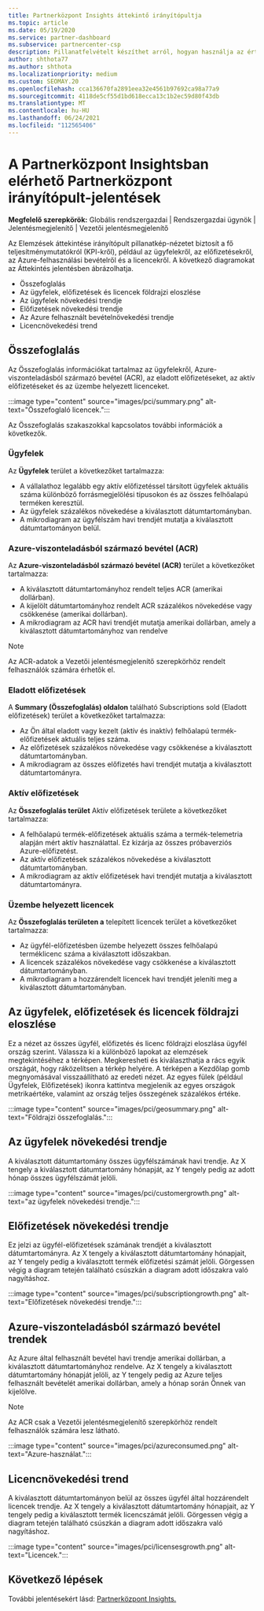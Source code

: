 ```yaml
---
title: Partnerközpont Insights áttekintő irányítópultja
ms.topic: article
ms.date: 05/19/2020
ms.service: partner-dashboard
ms.subservice: partnercenter-csp
description: Pillanatfelvételt készíthet arról, hogyan használja az értékesítést és az üzembe helyezést, az ügyfélnövekedést és a bevételnövekedést licencekkel, előfizetésekkel és az Azure-használattal.
author: shthota77
ms.author: shthota
ms.localizationpriority: medium
ms.custom: SEOMAY.20
ms.openlocfilehash: cca136670fa2891eea32e4561b97692ca98a77a9
ms.sourcegitcommit: 4118de5cf55d1bd618ecca13c1b2ec59d80f43db
ms.translationtype: MT
ms.contentlocale: hu-HU
ms.lasthandoff: 06/24/2021
ms.locfileid: "112565406"
---
```

# <a name="overview-dashboard-reports-available-in-partner-center-insights"></a>A Partnerközpont Insightsban elérhető Partnerközpont irányítópult-jelentések
 
**Megfelelő szerepkörök:** Globális rendszergazdai | Rendszergazdai ügynök | Jelentésmegjelenítő | Vezetői jelentésmegjelenítő

Az Elemzések áttekintése irányítópult pillanatkép-nézetet biztosít a fő teljesítménymutatókról (KPI-kről), például az ügyfelekről, az előfizetésekről, az Azure-felhasználási bevételről és a licencekről. A következő diagramokat az Áttekintés jelentésben ábrázolhatja.

- Összefoglalás  
- Az ügyfelek, előfizetések és licencek földrajzi eloszlése  
- Az ügyfelek növekedési trendje 
- Előfizetések növekedési trendje 
- Az Azure felhasznált bevételnövekedési trendje 
- Licencnövekedési trend 

## <a name="summary"></a>Összefoglalás

Az Összefoglalás információkat tartalmaz az ügyfelekről, Azure-viszonteladásból származó bevétel (ACR), az eladott előfizetéseket, az aktív előfizetéseket és az üzembe helyezett licenceket. 

:::image type="content" source="images/pci/summary.png" alt-text="Összefoglaló licencek.":::

Az Összefoglalás szakaszokkal kapcsolatos további információk a következők.

### <a name="customers"></a>Ügyfelek

Az **Ügyfelek** terület a következőket tartalmazza:

- A vállalathoz legalább egy aktív előfizetéssel társított ügyfelek aktuális száma különböző forrásmegjelölési típusokon és az összes felhőalapú terméken keresztül.
- Az ügyfelek százalékos növekedése a kiválasztott dátumtartományban.
- A mikrodiagram az ügyfélszám havi trendjét mutatja a kiválasztott dátumtartományon belül.

### <a name="azure-consumed-revenue-acr"></a>Azure-viszonteladásból származó bevétel (ACR)

Az **Azure-viszonteladásból származó bevétel (ACR)** terület a következőket tartalmazza:

- A kiválasztott dátumtartományhoz rendelt teljes ACR (amerikai dollárban).
- A kijelölt dátumtartományhoz rendelt ACR százalékos növekedése vagy csökkenése (amerikai dollárban).
- A mikrodiagram az ACR havi trendjét mutatja amerikai dollárban, amely a kiválasztott dátumtartományhoz van rendelve 

> [!NOTE]
> Az ACR-adatok a Vezetői jelentésmegjelenítő szerepkörhöz rendelt felhasználók számára érhetők el.
 
### <a name="subscriptions-sold"></a>Eladott előfizetések

A **Summary (Összefoglalás) oldalon** található Subscriptions sold (Eladott előfizetések) terület a következőket tartalmazza:

- Az Ön által eladott vagy kezelt (aktív és inaktív) felhőalapú termék-előfizetések aktuális teljes száma.  
- Az előfizetések százalékos növekedése vagy csökkenése a kiválasztott dátumtartományban.
- A mikrodiagram az összes előfizetés havi trendjét mutatja a kiválasztott dátumtartományra.

### <a name="active-subscriptions"></a>Aktív előfizetések

Az **Összefoglalás terület** Aktív előfizetések területe a következőket tartalmazza:

- A felhőalapú termék-előfizetések aktuális száma a termék-telemetria alapján mért aktív használattal. Ez kizárja az összes próbaverziós Azure-előfizetést.  
- Az aktív előfizetések százalékos növekedése a kiválasztott dátumtartományban.
- A mikrodiagram az aktív előfizetések havi trendjét mutatja a kiválasztott dátumtartományra.
 
### <a name="licenses-deployed"></a>Üzembe helyezett licencek

Az **Összefoglalás területen a** telepített licencek terület a következőket tartalmazza:
 
- Az ügyfél-előfizetésben üzembe helyezett összes felhőalapú terméklicenc száma a kiválasztott időszakban. 
- A licencek százalékos növekedése vagy csökkenése a kiválasztott dátumtartományban. 
- A mikrodiagram a hozzárendelt licencek havi trendjét jeleníti meg a kiválasztott dátumtartományban.

## <a name="geographical-spread-of-your-customers-subscriptions-and-licenses"></a>Az ügyfelek, előfizetések és licencek földrajzi eloszlése

Ez a nézet az összes ügyfél, előfizetés és licenc földrajzi eloszlása ügyfél ország szerint. Válassza ki a különböző lapokat az elemzések megtekintéséhez a térképen. Megkeresheti és kiválaszthatja a rács egyik országát, hogy ráközelítsen a térkép helyére. A térképen a Kezdőlap gomb megnyomásával visszaállítható az eredeti nézet. Az egyes fülek (például Ügyfelek, Előfizetések) ikonra kattintva megjelenik az egyes országok metrikaértéke, valamint az ország teljes összegének százalékos értéke.  

:::image type="content" source="images/pci/geosummary.png" alt-text="Földrajzi összefoglalás.":::

## <a name="customers-growth-trend"></a>Az ügyfelek növekedési trendje

A kiválasztott dátumtartomány összes ügyfélszámának havi trendje. Az X tengely a kiválasztott dátumtartomány hónapját, az Y tengely pedig az adott hónap összes ügyfélszámát jelöli. 

:::image type="content" source="images/pci/customergrowth.png" alt-text="az ügyfelek növekedési trendje.":::

## <a name="subscriptions-growth-trend"></a>Előfizetések növekedési trendje

Ez jelzi az ügyfél-előfizetések számának trendjét a kiválasztott dátumtartományra. Az X tengely a kiválasztott dátumtartomány hónapjait, az Y tengely pedig a kiválasztott termék előfizetési számát jelöli. Görgessen végig a diagram tetején található csúszkán a diagram adott időszakra való nagyításhoz. 

:::image type="content" source="images/pci/subscriptiongrowth.png" alt-text="Előfizetések növekedési trendje.":::

## <a name="azure-consumed-revenue-growth-trend"></a>Azure-viszonteladásból származó bevétel trendek

Az Azure által felhasznált bevétel havi trendje amerikai dollárban, a kiválasztott dátumtartományhoz rendelve. Az X tengely a kiválasztott dátumtartomány hónapját jelöli, az Y tengely pedig az Azure teljes felhasznált bevételét amerikai dollárban, amely a hónap során Önnek van kijelölve.

> [!NOTE]
> Az ACR csak a Vezetői jelentésmegjelenítő szerepkörhöz rendelt felhasználók számára lesz látható. 

:::image type="content" source="images/pci/azureconsumed.png" alt-text="Azure-használat.":::

## <a name="licenses-growth-trend"></a>Licencnövekedési trend
 
A kiválasztott dátumtartományon belül az összes ügyfél által hozzárendelt licencek trendje. Az X tengely a kiválasztott dátumtartomány hónapjait, az Y tengely pedig a kiválasztott termék licencszámát jelöli. Görgessen végig a diagram tetején található csúszkán a diagram adott időszakra való nagyításhoz.  

:::image type="content" source="images/pci/licensesgrowth.png" alt-text="Licencek.":::

## <a name="next-steps"></a>Következő lépések

További jelentésekért lásd: [Partnerközpont Insights.](partner-center-insights.md)
